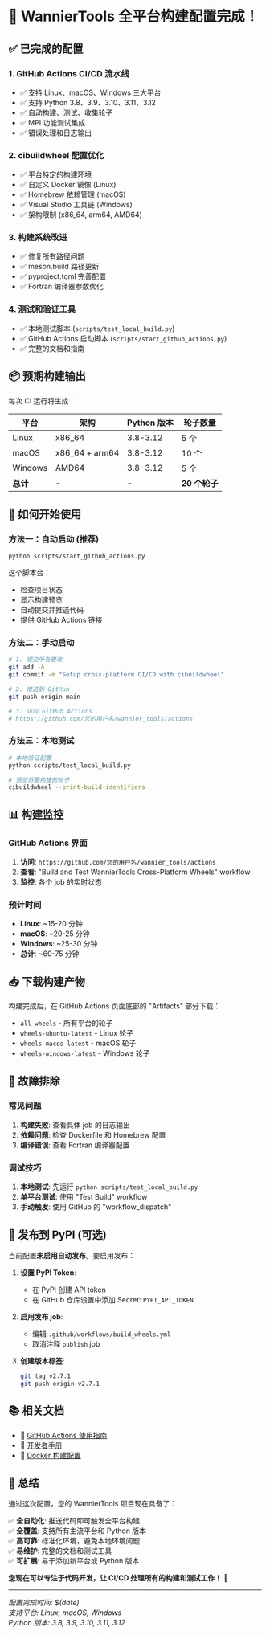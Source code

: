 # 🎉 WannierTools 全平台构建配置完成！

## ✅ 已完成的配置

### 1. **GitHub Actions CI/CD 流水线**
- ✅ 支持 Linux、macOS、Windows 三大平台
- ✅ 支持 Python 3.8、3.9、3.10、3.11、3.12
- ✅ 自动构建、测试、收集轮子
- ✅ MPI 功能测试集成
- ✅ 错误处理和日志输出

### 2. **cibuildwheel 配置优化**
- ✅ 平台特定的构建环境
- ✅ 自定义 Docker 镜像 (Linux)
- ✅ Homebrew 依赖管理 (macOS)
- ✅ Visual Studio 工具链 (Windows)
- ✅ 架构限制 (x86_64, arm64, AMD64)

### 3. **构建系统改进**
- ✅ 修复所有路径问题
- ✅ meson.build 路径更新
- ✅ pyproject.toml 完善配置
- ✅ Fortran 编译器参数优化

### 4. **测试和验证工具**
- ✅ 本地测试脚本 (`scripts/test_local_build.py`)
- ✅ GitHub Actions 启动脚本 (`scripts/start_github_actions.py`)
- ✅ 完整的文档和指南

## 📦 预期构建输出

每次 CI 运行将生成：

| 平台 | 架构 | Python 版本 | 轮子数量 |
|------|------|------------|----------|
| Linux | x86_64 | 3.8-3.12 | 5 个 |
| macOS | x86_64 + arm64 | 3.8-3.12 | 10 个 |
| Windows | AMD64 | 3.8-3.12 | 5 个 |
| **总计** | - | - | **20 个轮子** |

## 🚀 如何开始使用

### 方法一：自动启动 (推荐)
```bash
python scripts/start_github_actions.py
```
这个脚本会：
- 检查项目状态
- 显示构建预览
- 自动提交并推送代码
- 提供 GitHub Actions 链接

### 方法二：手动启动
```bash
# 1. 提交所有更改
git add -A
git commit -m "Setup cross-platform CI/CD with cibuildwheel"

# 2. 推送到 GitHub
git push origin main

# 3. 访问 GitHub Actions
# https://github.com/您的用户名/wannier_tools/actions
```

### 方法三：本地测试
```bash
# 本地验证配置
python scripts/test_local_build.py

# 预览将要构建的轮子
cibuildwheel --print-build-identifiers
```

## 📊 构建监控

### GitHub Actions 界面
1. **访问**: `https://github.com/您的用户名/wannier_tools/actions`
2. **查看**: "Build and Test WannierTools Cross-Platform Wheels" workflow
3. **监控**: 各个 job 的实时状态

### 预计时间
- **Linux**: ~15-20 分钟
- **macOS**: ~20-25 分钟  
- **Windows**: ~25-30 分钟
- **总计**: ~60-75 分钟

## 📥 下载构建产物

构建完成后，在 GitHub Actions 页面底部的 "Artifacts" 部分下载：

- `all-wheels` - 所有平台的轮子
- `wheels-ubuntu-latest` - Linux 轮子
- `wheels-macos-latest` - macOS 轮子
- `wheels-windows-latest` - Windows 轮子

## 🔧 故障排除

### 常见问题
1. **构建失败**: 查看具体 job 的日志输出
2. **依赖问题**: 检查 Dockerfile 和 Homebrew 配置
3. **编译错误**: 查看 Fortran 编译器配置

### 调试技巧
1. **本地测试**: 先运行 `python scripts/test_local_build.py`
2. **单平台测试**: 使用 "Test Build" workflow
3. **手动触发**: 使用 GitHub 的 "workflow_dispatch"

## 🚀 发布到 PyPI (可选)

当前配置**未启用自动发布**。要启用发布：

1. **设置 PyPI Token**:
   - 在 PyPI 创建 API token
   - 在 GitHub 仓库设置中添加 Secret: `PYPI_API_TOKEN`

2. **启用发布 job**:
   - 编辑 `.github/workflows/build_wheels.yml`
   - 取消注释 `publish` job

3. **创建版本标签**:
   ```bash
   git tag v2.7.1
   git push origin v2.7.1
   ```

## 📚 相关文档

- 📖 [GitHub Actions 使用指南](docs/GITHUB_ACTIONS_GUIDE.md)
- 🔧 [开发者手册](docs/DEVELOPER_MANUAL.md)
- 🐳 [Docker 构建配置](build_support/Dockerfile.manylinux-nompi)

## 🎯 总结

通过这次配置，您的 WannierTools 项目现在具备了：

✅ **全自动化**: 推送代码即可触发全平台构建  
✅ **全覆盖**: 支持所有主流平台和 Python 版本  
✅ **高可靠**: 标准化环境，避免本地环境问题  
✅ **易维护**: 完整的文档和测试工具  
✅ **可扩展**: 易于添加新平台或 Python 版本  

**您现在可以专注于代码开发，让 CI/CD 处理所有的构建和测试工作！** 🚀

---
*配置完成时间: $(date)*  
*支持平台: Linux, macOS, Windows*  
*Python 版本: 3.8, 3.9, 3.10, 3.11, 3.12* 
